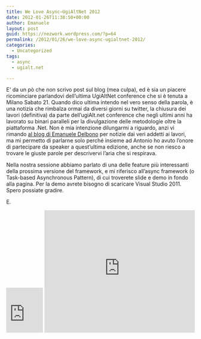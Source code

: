 ```yaml
---
title: We Love Async–UgiAltNet 2012
date: 2012-01-26T11:38:50+00:00
author: Emanuele
layout: post
guid: https://nezwork.wordpress.com/?p=64
permalink: /2012/01/26/we-love-async-ugialtnet-2012/
categories:
  - Uncategorized
tags:
  - async
  - ugialt.net

---
```

E' da un p&ograve; che non scrivo post sul blog (mea culpa), ed &egrave; sia un piacere ricominciare parlandovi dell&rsquo;ultima UgiAltNet conference che si &egrave; tenuta a Milano Sabato 21. 
Quando dico ultima intendo nel vero senso della parola, &egrave; una notizia che rimbalza ormai da diversi giorni su twitter, la chiusura dei lavori (definitiva) da parte dell&rsquo;ugiAlt.net conference che negli ultimi anni ha lavorato su binari paralleli per la divulgazione delle metodologie oltre la piattaforma .Net. 
Non &egrave; mia intenzione dilungarmi a riguardo, anzi vi rimando <a href="http://blog.codiceplastico.com/ema/?p=224" target="_blank">al blog di Emanuele Delbono</a> per notizie dai veri addetti ai lavori, ma mi permetto di parlarne solo perch&eacute; insieme ad Antonio ho avuto l&rsquo;onore di partecipare da speaker a quest&rsquo;ultima edizione, anche se non riesco a trovare le giuste parole per descrivervi l&rsquo;aria che si respirava.

Nella nostra sessione abbiamo parlato di una delle feature pi&ugrave; interessanti della prossima versione del framework, e mi riferisco all&rsquo;async framework (o Task-based Asynchronous Pattern), di cui troverete slide e demo in fondo alla pagina.
Per la demo avrete bisogno di scaricare Visual Studio 2011. Spero possiate gradire.

E.

<iframe style="padding-bottom:0px;background-color:#fcfcfc;padding-left:0px;padding-right:0px;padding-top:0px;" title="Preview" marginheight="0" src="https://skydrive.live.com/embed?cid=0DEABDE94A204849&amp;resid=DEABDE94A204849%213367&amp;authkey=AMeqLvIA5pCbeaw" marginwidth="0" scrolling="no" height="120" frameborder="0" width="98"></iframe>


<iframe src='https://onedrive.live.com/embed?cid=0DEABDE94A204849&resid=DEABDE94A204849%213368&authkey=&em=2&wdAr=1.3333333333333333&Embed=1' width='402px' height='327px' frameborder='0'>This is an embedded <a target='_blank' href='https://office.com'>Microsoft Office</a> presentation, powered by <a target='_blank' href='https://office.com/webapps'>Office Online</a>.</iframe>
&nbsp;


